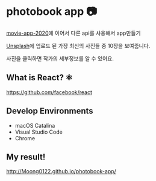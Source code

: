 # photobook app 📷
[movie-app-2020](https://github.com/Moong0122/movie_app_2020)에 이어서 다른 api를 사용해서 app만들기

[Unsplash](https://unsplash.com/)에 업로드 된 가장 최신의 사진들 중 10장을 보여줍니다.

사진을 클릭하면 작가의 세부정보를 알 수 있어요.

## What is React? ⚛️
https://github.com/facebook/react

## Develop Environments

* macOS Catalina
* Visual Studio Code
* Chrome

## My result!
http://Moong0122.github.io/photobook-app/
